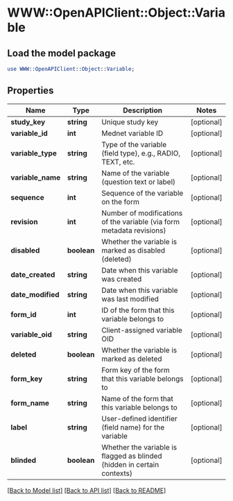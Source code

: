 # WWW::OpenAPIClient::Object::Variable

## Load the model package
```perl
use WWW::OpenAPIClient::Object::Variable;
```

## Properties
Name | Type | Description | Notes
------------ | ------------- | ------------- | -------------
**study_key** | **string** | Unique study key | [optional] 
**variable_id** | **int** | Mednet variable ID | [optional] 
**variable_type** | **string** | Type of the variable (field type), e.g., RADIO, TEXT, etc. | [optional] 
**variable_name** | **string** | Name of the variable (question text or label) | [optional] 
**sequence** | **int** | Sequence of the variable on the form | [optional] 
**revision** | **int** | Number of modifications of the variable (via form metadata revisions) | [optional] 
**disabled** | **boolean** | Whether the variable is marked as disabled (deleted) | [optional] 
**date_created** | **string** | Date when this variable was created | [optional] 
**date_modified** | **string** | Date when this variable was last modified | [optional] 
**form_id** | **int** | ID of the form that this variable belongs to | [optional] 
**variable_oid** | **string** | Client-assigned variable OID | [optional] 
**deleted** | **boolean** | Whether the variable is marked as deleted | [optional] 
**form_key** | **string** | Form key of the form that this variable belongs to | [optional] 
**form_name** | **string** | Name of the form that this variable belongs to | [optional] 
**label** | **string** | User-defined identifier (field name) for the variable | [optional] 
**blinded** | **boolean** | Whether the variable is flagged as blinded (hidden in certain contexts) | [optional] 

[[Back to Model list]](../README.md#documentation-for-models) [[Back to API list]](../README.md#documentation-for-api-endpoints) [[Back to README]](../README.md)


